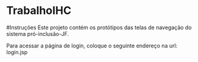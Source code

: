 # TrabalhoIHC

#Instruções
Este projeto contém os protótipos das telas de navegação do sistema pró-inclusão-JF.

Para acessar a página de login, coloque o seguinte endereço na url: login.jsp
